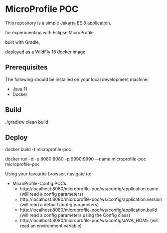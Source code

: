 # MicroProfile POC

This repository is a simple Jakarta EE 8 application,

for experimenting with Eclipse MicroProfile

built with Gradle, 

deployed as a WildFly 18 docker image.

## Prerequisites

The following should be installed on your local development machine:

* Java 11
* Docker

## Build

./gradlew clean build

## Deploy

docker build -t microprofile-poc .

docker run -d -p 8080:8080 -p 9990:9990 --name microprofile-poc microprofile-poc

Using your favourite browser, navigate to: 
* MicroProfile-Config POCs:
    * http://localhost:8080/microprofile-poc/ws/config/application.name (will read a config parameters)
    * http://localhost:8080/microprofile-poc/ws/config/application.version (will read a default config parameters)
    * http://localhost:8080/microprofile-poc/ws/config/application.build (will read a config parameters using the Config class)
    * http://localhost:8080/microprofile-poc/ws/config/JAVA_HOME (will read an environment variable)
